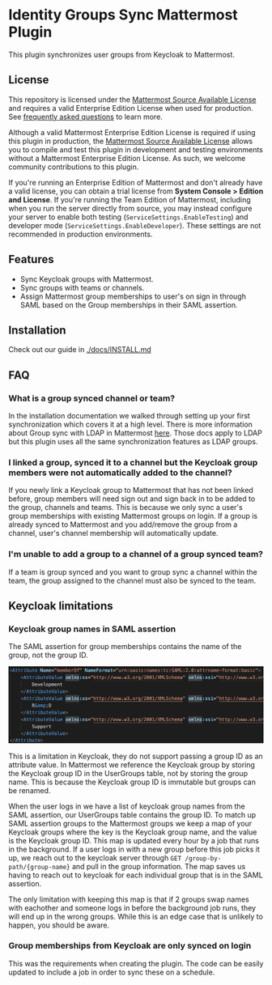 # Identity Groups Sync Mattermost Plugin

This plugin synchronizes user groups from Keycloak to Mattermost.

## License

This repository is licensed under the [Mattermost Source Available License](LICENSE) and requires a valid Enterprise Edition License when used for production. See [frequently asked questions](https://docs.mattermost.com/overview/faq.html#mattermost-source-available-license) to learn more.

Although a valid Mattermost Enterprise Edition License is required if using this plugin in production, the [Mattermost Source Available License](LICENSE) allows you to compile and test this plugin in development and testing environments without a Mattermost Enterprise Edition License. As such, we welcome community contributions to this plugin.

If you're running an Enterprise Edition of Mattermost and don't already have a valid license, you can obtain a trial license from **System Console > Edition and License**. If you're running the Team Edition of Mattermost, including when you run the server directly from source, you may instead configure your server to enable both testing (`ServiceSettings.EnableTesting`) and developer mode (`ServiceSettings.EnableDeveloper`). These settings are not recommended in production environments.

## Features
- Sync Keycloak groups with Mattermost.
- Sync groups with teams or channels.
- Assign Mattermost group memberships to user's on sign in through SAML based on the Group memberships in their SAML assertion.

## Installation

Check out our guide in [./docs/INSTALL.md](./docs/INSTALL.md)

## FAQ

### What is a group synced channel or team?

In the installation documentation we walked through setting up your first synchronization which covers it at a high level. There is more information about Group sync with LDAP in Mattermost [here](https://docs.mattermost.com/onboard/ad-ldap-groups-synchronization.html). Those docs apply to LDAP but this plugin uses all the same synchronization features as LDAP groups.

### I linked a group, synced it to a channel but the Keycloak group members were not automatically added to the channel?

If you newly link a Keycloak group to Mattermost that has not been linked before, group members will need sign out and sign back in to be added to the group, channels and teams. This is because we only sync a user's group memberships with existing Mattermost groups on login. If a group is already synced to Mattermost and you add/remove the group from a channel, user's channel membership will automatically update.

### I'm unable to add a group to a channel of a group synced team?

If a team is group synced and you want to group sync a channel within the team, the group assigned to the channel must also be synced to the team.

## Keycloak limitations 

### Keycloak group names in SAML assertion

The SAML assertion for group memberships contains the name of the group, not the group ID.  

![Groups attribute](./docs/assets/saml-groups-attribute.png)

This is a limitation in Keycloak, they do not support passing a group ID as an attribute value. In Mattermost we reference the Keycloak group by storing the Keycloak group ID in the UserGroups table, not by storing the group name. This is because the Keycloak group ID is immutable but groups can be renamed. 

When the user logs in we have a list of keycloak group names from the SAML assertion, our UserGroups table contains the group ID. To match up SAML assertion groups to the Mattermost groups we keep a map of your Keycloak groups where the key is the Keycloak group name, and the value is the Keycloak group ID. This map is updated every hour by a job that runs in the background. If a user logs in with a new group before this job picks it up, we reach out to the keycloak server through `GET /group-by-path/{group-name}` and pull in the group information. The map saves us having to reach out to keycloak for each individual group that is in the SAML assertion. 

The only limitation with keeping this map is that if 2 groups swap names with eachother and someone logs in before the background job runs, they will end up in the wrong groups. While this is an edge case that is unlikely to happen, you should be aware. 

### Group memberships from Keycloak are only synced on login

This was the requirements when creating the plugin. The code can be easily updated to include a job in order to sync these on a schedule.
